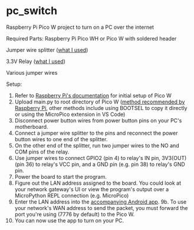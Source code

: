 # pc_switch
Raspberry Pi Pico W project to turn on a PC over the internet

Required Parts:
Raspberry Pi Pico WH or Pico W with soldered header

Jumper wire splitter ([what I used](https://www.amazon.com/gp/product/B0CNYJZ8D7/))

3.3V Relay ([what I used](https://www.amazon.com/gp/product/B08W3XDNGK/?th=1))

Various jumper wires

Setup:
1. Refer to [Raspberry Pi's documentation](https://projects.raspberrypi.org/en/projects/get-started-pico-w/1) for initial setup of Pico W
2. Upload main.py to root directory of Pico W ([method recommended by Raspberry Pi](https://projects.raspberrypi.org/en/projects/getting-started-with-the-pico/9), other methods include using BOOTSEL to copy it directly or using the MicroPico extension in VS Code)
3. Disconnect power button wires from power button pins on your PC's motherboard.
4. Connect a jumper wire splitter to the pins and reconnect the power button wires to one end of the splitter.
5. On the other end of the splitter, run two jumper wires to the NO and COM pins of the relay.
6. Use jumper wires to connect GPIO2 (pin 4) to relay's IN pin, 3V3(OUT) (pin 36) to relay's VCC pin, and a GND pin (e.g. pin 38) to relay's GND pin.
7. Power the board to start the program.
8. Figure out the LAN address assigned to the board. You could look at your network gateway's UI or view the program's output over a MicroPython REPL connection (e.g. MicroPico)
9. Enter the LAN address into the [accompanying Android app](https://github.com/wyattgardner/pc_switch_app).
9b. To use your network's WAN address to send the packet, you must forward the port you're using (7776 by default) to the Pico W.
10. You can now use the app to turn on your PC.
